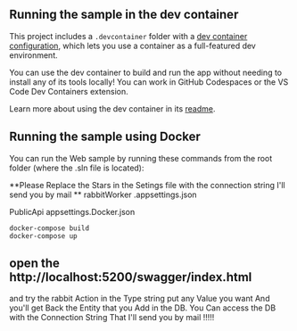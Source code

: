 ## Running the sample in the dev container

This project includes a `.devcontainer` folder with a [dev container configuration](https://containers.dev/), which lets you use a container as a full-featured dev environment.

You can use the dev container to build and run the app without needing to install any of its tools locally! You can work in GitHub Codespaces or the VS Code Dev Containers extension.

Learn more about using the dev container in its [readme](/.devcontainer/devcontainerreadme.md).

## Running the sample using Docker

You can run the Web sample by running these commands from the root folder (where the .sln file is located):

 **Please Replace the Stars in the Setings file with the connection string I'll send you by mail **
  rabbitWorker .appsettings.json
  
  PublicApi appsettings.Docker.json

```
docker-compose build
docker-compose up

```

## open the http://localhost:5200/swagger/index.html
and try the rabbit Action 
in the Type string put any Value you want And you'll get Back the Entity that you Add in the DB.
You Can access the DB with the Connection String That I'll send you by mail !!!!!


